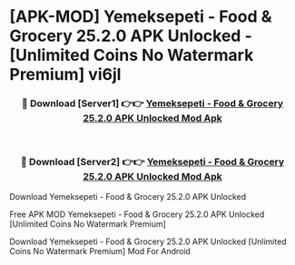 # [APK-MOD] Yemeksepeti - Food & Grocery 25.2.0 APK Unlocked - [Unlimited Coins No Watermark Premium] vi6jl



<div align="center">
<h3>🔴 Download [Server1] 👉👉 <a href="https://momento.my/?title=Yemeksepeti_-_Food_&_Grocery_25.2.0_APK_Unlocked">Yemeksepeti - Food & Grocery 25.2.0 APK Unlocked Mod Apk</a></h3><br>

<h3>🔴 Download [Server2] 👉👉 <a href="https://momento.my/?title=Yemeksepeti_-_Food_&_Grocery_25.2.0_APK_Unlocked">Yemeksepeti - Food & Grocery 25.2.0 APK Unlocked Mod Apk</a></h3>
</div>



Download Yemeksepeti - Food & Grocery 25.2.0 APK Unlocked 

Free APK MOD Yemeksepeti - Food & Grocery 25.2.0 APK Unlocked [Unlimited Coins No Watermark Premium]

Download Yemeksepeti - Food & Grocery 25.2.0 APK Unlocked [Unlimited Coins No Watermark Premium] Mod For Android
